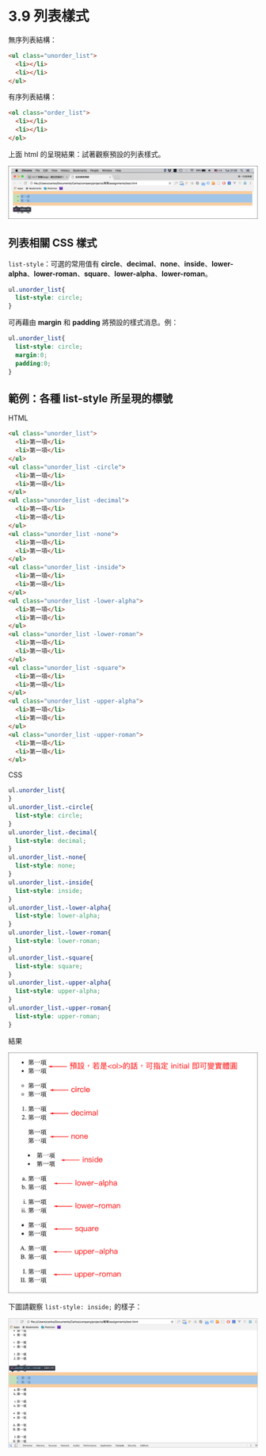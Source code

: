 # 3.9 列表樣式

無序列表結構：

```html
<ul class="unorder_list">
  <li></li>
  <li></li>
</ul>
```

有序列表結構：

```html
<ol class="order_list">
  <li></li>
  <li></li>
</ol>
```

上面 html 的呈現結果：試著觀察預設的列表樣式。

![](/assets/list_basic_style.png)

## 列表相關 CSS 樣式

`list-style`：可選的常用值有 **circle**、**decimal**、**none**、**inside**、**lower-alpha**、**lower-roman**、**square**、**lower-alpha**、**lower-roman**。

```css
ul.unorder_list{
  list-style: circle;
}
```

可再藉由 **margin** 和 **padding** 將預設的樣式消息。例：

```css
ul.unorder_list{
  list-style: circle;
  margin:0;
  padding:0;
}
```

## 範例：各種 list-style 所呈現的標號

HTML

```html
<ul class="unorder_list">
  <li>第一項</li>
  <li>第一項</li>
</ul>
<ul class="unorder_list -circle">
  <li>第一項</li>
  <li>第一項</li>
</ul>
<ul class="unorder_list -decimal">
  <li>第一項</li>
  <li>第一項</li>
</ul>
<ul class="unorder_list -none">
  <li>第一項</li>
  <li>第一項</li>
</ul>
<ul class="unorder_list -inside">
  <li>第一項</li>
  <li>第一項</li>
</ul>
<ul class="unorder_list -lower-alpha">
  <li>第一項</li>
  <li>第一項</li>
</ul>
<ul class="unorder_list -lower-roman">
  <li>第一項</li>
  <li>第一項</li>
</ul>
<ul class="unorder_list -square">
  <li>第一項</li>
  <li>第一項</li>
</ul>
<ul class="unorder_list -upper-alpha">
  <li>第一項</li>
  <li>第一項</li>
</ul>
<ul class="unorder_list -upper-roman">
  <li>第一項</li>
  <li>第一項</li>
</ul>
```

CSS

```css
ul.unorder_list{
}
ul.unorder_list.-circle{
  list-style: circle;
}
ul.unorder_list.-decimal{
  list-style: decimal;
}
ul.unorder_list.-none{
  list-style: none;
}
ul.unorder_list.-inside{
  list-style: inside;
}
ul.unorder_list.-lower-alpha{
  list-style: lower-alpha;
}
ul.unorder_list.-lower-roman{
  list-style: lower-roman;
}
ul.unorder_list.-square{
  list-style: square;
}
ul.unorder_list.-upper-alpha{
  list-style: upper-alpha;
}
ul.unorder_list.-upper-roman{
  list-style: upper-roman;
}
```

結果

![](/assets/list_basic2.png)

下圖請觀察 `list-style: inside;` 的樣子：

![](/assets/list_inside.png)

